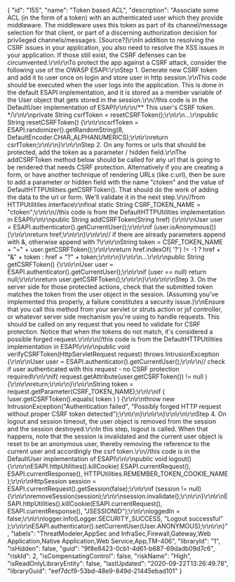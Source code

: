 {
  "id": "155",
  "name": "Token based ACL",
  "description": "Associate some ACL (in the form of a token) with an authenticated user which they provide middleware. The middleware uses this token as part of its channel/message selection for that client, or part of a discerning authorization decision for privileged channels/messages. [Source?]\r\nIn addition to resolving the CSRF issues in your application, you also need to resolve the XSS issues in your application. If those still exist, the CSRF defenses can be circumvented.\r\n\r\nTo protect the app against a CSRF attack, consider the following use of the OWASP ESAPI:\r\nStep 1. Generate new CSRF token and add it to user once on login and store user in http session.\r\nThis code should be executed when the user logs into the application. This is done in the default ESAPI implementation, and it is stored as a member variable of the User object that gets stored in the session.\r\n//this code is in the DefaultUser implementation of ESAPI\r\n\r\n/** This user's CSRF token. */\r\n\r\nprivate String csrfToken = resetCSRFToken();\r\n\r\n...\r\npublic String resetCSRFToken() {\r\n\r\ncsrfToken = ESAPI.randomizer().getRandomString(8, DefaultEncoder.CHAR_ALPHANUMERICS);\r\n\r\nreturn csrfToken;\r\n\r\n}\r\n\r\nStep 2. On any forms or urls that should be protected, add the token as a parameter / hidden field.\r\nThe addCSRFToken method below should be called for any url that is going to be rendered that needs CSRF protection. Alternatively if you are creating a form, or have another technique of rendering URLs (like c:url), then be sure to add a parameter or hidden field with the name \"ctoken\" and the value of DefaultHTTPUtilities.getCSRFToken(). That should do the work of adding the data to the url or form. We'll validate it in the next step.\r\n//from HTTPUtilitiles interface\r\nfinal static String CSRF_TOKEN_NAME = \"ctoken\";\r\n\r\n//this code is from the DefaultHTTPUtilities implementation in ESAPI\r\n\r\npublic String addCSRFToken(String href) {\r\n\r\nUser user = ESAPI.authenticator().getCurrentUser();\r\n\r\nif (user.isAnonymous()) {\r\n\r\nreturn href;\r\n\r\n}\r\n\r\n// if there are already parameters append with &, otherwise append with ?\r\n\r\nString token = CSRF_TOKEN_NAME + \"=\" + user.getCSRFToken();\r\n\r\nreturn href.indexOf( '?') != -1 ? href + \"&\" + token : href + \"?\" + token;\r\n\r\n}\r\n\r\n...\r\n\r\npublic String getCSRFToken() {\r\n\r\nUser user = ESAPI.authenticator().getCurrentUser();\r\n\r\nif (user == null) return null;\r\n\r\nreturn user.getCSRFToken();\r\n\r\n}\r\n\r\n\r\nStep 3. On the server side for those protected actions, check that the submitted token matches the token from the user object in the session. (Assuming you've implemented this properly, a failure constitutes a security issue.)\r\nEnsure that you call this method from your servlet or struts action or jsf controller, or whatever server side mechanism you're using to handle requests. This should be called on any request that you need to validate for CSRF protection. Notice that when the tokens do not match, it's considered a possible forged request.\r\n\r\n//this code is from the DefaultHTTPUtilities implementation in ESAPI\r\n\r\npublic void verifyCSRFToken(HttpServletRequest request) throws IntrusionException {\r\n\r\nUser user = ESAPI.authenticator().getCurrentUser();\r\n\r\n// check if user authenticated with this request - no CSRF protection required\r\n\r\nif( request.getAttribute(user.getCSRFToken()) != null ) {\r\n\r\nreturn;\r\n\r\n}\r\n\r\nString token = request.getParameter(CSRF_TOKEN_NAME);\r\n\r\nif ( !user.getCSRFToken().equals( token ) ) {\r\n\r\nthrow new IntrusionException(\"Authentication failed\", \"Possibly forged HTTP request without proper CSRF token detected\");\r\n\r\n}\r\n\r\n}\r\n\r\n\r\nStep 4. On logout and session timeout, the user object is removed from the session and the session destroyed.\r\nIn this step, logout is called. When that happens, note that the session is invalidated and the current user object is reset to be an anonymous user, thereby removing the reference to the current user and accordingly the csrf token.\r\n//this code is in the DefaultUser implementation of ESAPI\r\n\r\npublic void logout() {\r\n\r\nESAPI.httpUtilities().killCookie( ESAPI.currentRequest(), ESAPI.currentResponse(), HTTPUtilities.REMEMBER_TOKEN_COOKIE_NAME );\r\n\r\nHttpSession session = ESAPI.currentRequest().getSession(false);\r\n\r\nif (session != null) {\r\n\r\nremoveSession(session);\r\n\r\nsession.invalidate();\r\n\r\n}\r\n\r\nESAPI.httpUtilities().killCookie(ESAPI.currentRequest(), ESAPI.currentResponse(), \"JSESSIONID\");\r\n\r\nloggedIn = false;\r\n\r\nlogger.info(Logger.SECURITY_SUCCESS, \"Logout successful\" );\r\n\r\nESAPI.authenticator().setCurrentUser(User.ANONYMOUS);\r\n\r\n}",
  "labels": "ThreatModeler,AppSec and InfraSec,Firewall,Gateway,Web Application,Native Application,Web Service,App,TM-406",
  "libraryId": "1",
  "isHidden": false,
  "guid": "9f8e8423-0cb1-4d61-b687-69dadb09d7c6",
  "riskId": 2,
  "isCompensatingControl": false,
  "riskName": "High",
  "isReadOnlyLibraryEntity": false,
  "lastUpdated": "2020-09-22T13:26:49.78",
  "libraryGuid": "eef7dcf9-53bd-48e9-849d-21445ebad101"
}
